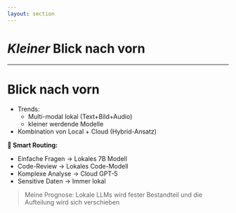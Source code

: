 ```yaml
---
layout: section
---
```


# *Kleiner* Blick nach vorn

---

# Blick nach vorn

- Trends:
    - Multi-modal lokal (Text+Bild+Audio)
    - kleiner werdende Modelle
- Kombination von Local + Cloud (Hybrid-Ansatz)

<div v-click class="mt-6 p-4 bg-purple-100 rounded-lg text-black mb-6">
<strong>🎯 Smart Routing:</strong>
<ul>
<li>Einfache Fragen → Lokales 7B Modell</li>
<li>Code-Review → Lokales Code-Modell</li>
<li>Komplexe Analyse → Cloud GPT-5</li>
<li>Sensitive Daten → Immer lokal</li>
</ul>
</div>

<v-click>

> Meine Prognose: Lokale LLMs wird fester Bestandteil und die Aufteilung wird sich verschieben

</v-click>